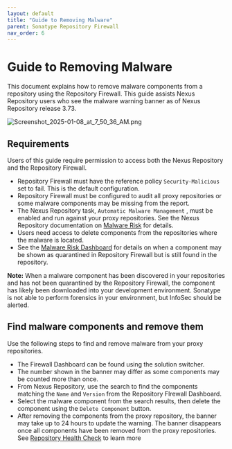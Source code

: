 ```yaml
---
layout: default
title: "Guide to Removing Malware"
parent: Sonatype Repository Firewall
nav_order: 6
---
```


# Guide to Removing Malware

This document explains how to remove malware components from a repository using the Repository Firewall. This guide assists Nexus Repository users who see the malware warning banner as of Nexus Repository release 3.73.

![Screenshot_2025-01-08_at_7_50_36_AM.png](/docs-at-surgery-poc/assets/images/uuid-1df510a1-622b-6def-f9ab-ac936a0f868a.png)

## Requirements

Users of this guide require permission to access both the Nexus Repository and the Repository Firewall.

- Repository Firewall must have the reference policy `Security-Malicious` set to fail. This is the default configuration.
- Repository Firewall must be configured to audit all proxy repositories or some malware components may be missing from the report.
- The Nexus Repository task, `Automatic Malware Management` , must be enabled and run against your proxy repositories. See the Nexus Repository documentation on [Malware Risk](#UUID-00c204e4-8359-f77e-91bb-fedc185af32a) for details.
- Users need access to delete components from the repositories where the malware is located.
- See the [Malware Risk Dashboard](#UUID-00c204e4-8359-f77e-91bb-fedc185af32a_UUID-c761882e-f7a4-27a5-d775-522714ea8db3) for details on when a component may be shown as quarantined in Repository Firewall but is still found in the repository.

**Note:** When a malware component has been discovered in your repositories and has not been quarantined by the Repository Firewall, the component has likely been downloaded into your development environment. Sonatype is not able to perform forensics in your environment, but InfoSec should be alerted.

## Find malware components and remove them

Use the following steps to find and remove malware from your proxy repositories.

- The Firewall Dashboard can be found using the solution switcher.
- The number shown in the banner may differ as some components may be counted more than once.
- From Nexus Repository, use the search to find the components matching the `Name` and `Version` from the Repository FIrewall Dashboard.
- Select the malware component from the search results, then delete the component using the `Delete Component` button.
- After removing the components from the proxy repository, the banner may take up to 24 hours to update the warning. The banner disappears once all components have been removed from the proxy repositories. See [Repository Health Check](#UUID-a61397d0-1e09-e93f-1f68-4dfe0b2ee4cd) to learn more
